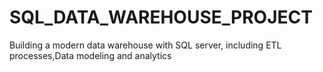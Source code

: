 # SQL_DATA_WAREHOUSE_PROJECT
Building a modern data warehouse with SQL server, including ETL processes,Data modeling and analytics
